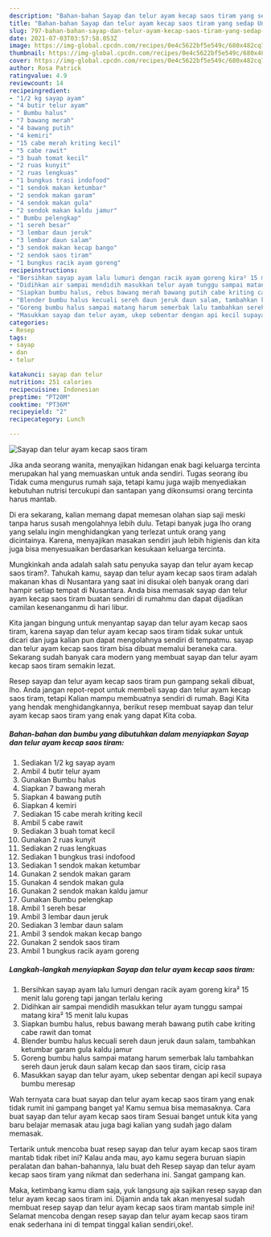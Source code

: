 ```yaml
---
description: "Bahan-bahan Sayap dan telur ayam kecap saos tiram yang sedap Untuk Jualan"
title: "Bahan-bahan Sayap dan telur ayam kecap saos tiram yang sedap Untuk Jualan"
slug: 797-bahan-bahan-sayap-dan-telur-ayam-kecap-saos-tiram-yang-sedap-untuk-jualan
date: 2021-07-03T03:57:58.053Z
image: https://img-global.cpcdn.com/recipes/0e4c5622bf5e549c/680x482cq70/sayap-dan-telur-ayam-kecap-saos-tiram-foto-resep-utama.jpg
thumbnail: https://img-global.cpcdn.com/recipes/0e4c5622bf5e549c/680x482cq70/sayap-dan-telur-ayam-kecap-saos-tiram-foto-resep-utama.jpg
cover: https://img-global.cpcdn.com/recipes/0e4c5622bf5e549c/680x482cq70/sayap-dan-telur-ayam-kecap-saos-tiram-foto-resep-utama.jpg
author: Rosa Patrick
ratingvalue: 4.9
reviewcount: 14
recipeingredient:
- "1/2 kg sayap ayam"
- "4 butir telur ayam"
- " Bumbu halus"
- "7 bawang merah"
- "4 bawang putih"
- "4 kemiri"
- "15 cabe merah kriting kecil"
- "5 cabe rawit"
- "3 buah tomat kecil"
- "2 ruas kunyit"
- "2 ruas lengkuas"
- "1 bungkus trasi indofood"
- "1 sendok makan ketumbar"
- "2 sendok makan garam"
- "4 sendok makan gula"
- "2 sendok makan kaldu jamur"
- " Bumbu pelengkap"
- "1 sereh besar"
- "3 lembar daun jeruk"
- "3 lembar daun salam"
- "3 sendok makan kecap bango"
- "2 sendok saos tiram"
- "1 bungkus racik ayam goreng"
recipeinstructions:
- "Bersihkan sayap ayam lalu lumuri dengan racik ayam goreng kira² 15 menit lalu goreng tapi jangan terlalu kering"
- "Didihkan air sampai mendidih masukkan telur ayam tunggu sampai matang kira² 15 menit lalu kupas"
- "Siapkan bumbu halus, rebus bawang merah bawang putih cabe kriting cabe rawit dan tomat"
- "Blender bumbu halus kecuali sereh daun jeruk daun salam, tambahkan ketumbar garam gula kaldu jamur"
- "Goreng bumbu halus sampai matang harum semerbak lalu tambahkan sereh daun jeruk daun salam kecap dan saos tiram, cicip rasa"
- "Masukkan sayap dan telur ayam, ukep sebentar dengan api kecil supaya bumbu meresap"
categories:
- Resep
tags:
- sayap
- dan
- telur

katakunci: sayap dan telur 
nutrition: 251 calories
recipecuisine: Indonesian
preptime: "PT20M"
cooktime: "PT36M"
recipeyield: "2"
recipecategory: Lunch

---
```



![Sayap dan telur ayam kecap saos tiram](https://img-global.cpcdn.com/recipes/0e4c5622bf5e549c/680x482cq70/sayap-dan-telur-ayam-kecap-saos-tiram-foto-resep-utama.jpg)

Jika anda seorang wanita, menyajikan hidangan enak bagi keluarga tercinta merupakan hal yang memuaskan untuk anda sendiri. Tugas seorang ibu Tidak cuma mengurus rumah saja, tetapi kamu juga wajib menyediakan kebutuhan nutrisi tercukupi dan santapan yang dikonsumsi orang tercinta harus mantab.

Di era  sekarang, kalian memang dapat memesan olahan siap saji meski tanpa harus susah mengolahnya lebih dulu. Tetapi banyak juga lho orang yang selalu ingin menghidangkan yang terlezat untuk orang yang dicintainya. Karena, menyajikan masakan sendiri jauh lebih higienis dan kita juga bisa menyesuaikan berdasarkan kesukaan keluarga tercinta. 



Mungkinkah anda adalah salah satu penyuka sayap dan telur ayam kecap saos tiram?. Tahukah kamu, sayap dan telur ayam kecap saos tiram adalah makanan khas di Nusantara yang saat ini disukai oleh banyak orang dari hampir setiap tempat di Nusantara. Anda bisa memasak sayap dan telur ayam kecap saos tiram buatan sendiri di rumahmu dan dapat dijadikan camilan kesenanganmu di hari libur.

Kita jangan bingung untuk menyantap sayap dan telur ayam kecap saos tiram, karena sayap dan telur ayam kecap saos tiram tidak sukar untuk dicari dan juga kalian pun dapat mengolahnya sendiri di tempatmu. sayap dan telur ayam kecap saos tiram bisa dibuat memalui beraneka cara. Sekarang sudah banyak cara modern yang membuat sayap dan telur ayam kecap saos tiram semakin lezat.

Resep sayap dan telur ayam kecap saos tiram pun gampang sekali dibuat, lho. Anda jangan repot-repot untuk membeli sayap dan telur ayam kecap saos tiram, tetapi Kalian mampu membuatnya sendiri di rumah. Bagi Kita yang hendak menghidangkannya, berikut resep membuat sayap dan telur ayam kecap saos tiram yang enak yang dapat Kita coba.

<!--inarticleads1-->

##### Bahan-bahan dan bumbu yang dibutuhkan dalam menyiapkan Sayap dan telur ayam kecap saos tiram:

1. Sediakan 1/2 kg sayap ayam
1. Ambil 4 butir telur ayam
1. Gunakan  Bumbu halus
1. Siapkan 7 bawang merah
1. Siapkan 4 bawang putih
1. Siapkan 4 kemiri
1. Sediakan 15 cabe merah kriting kecil
1. Ambil 5 cabe rawit
1. Sediakan 3 buah tomat kecil
1. Gunakan 2 ruas kunyit
1. Sediakan 2 ruas lengkuas
1. Sediakan 1 bungkus trasi indofood
1. Sediakan 1 sendok makan ketumbar
1. Gunakan 2 sendok makan garam
1. Gunakan 4 sendok makan gula
1. Gunakan 2 sendok makan kaldu jamur
1. Gunakan  Bumbu pelengkap
1. Ambil 1 sereh besar
1. Ambil 3 lembar daun jeruk
1. Sediakan 3 lembar daun salam
1. Ambil 3 sendok makan kecap bango
1. Gunakan 2 sendok saos tiram
1. Ambil 1 bungkus racik ayam goreng




<!--inarticleads2-->

##### Langkah-langkah menyiapkan Sayap dan telur ayam kecap saos tiram:

1. Bersihkan sayap ayam lalu lumuri dengan racik ayam goreng kira² 15 menit lalu goreng tapi jangan terlalu kering
1. Didihkan air sampai mendidih masukkan telur ayam tunggu sampai matang kira² 15 menit lalu kupas
1. Siapkan bumbu halus, rebus bawang merah bawang putih cabe kriting cabe rawit dan tomat
1. Blender bumbu halus kecuali sereh daun jeruk daun salam, tambahkan ketumbar garam gula kaldu jamur
1. Goreng bumbu halus sampai matang harum semerbak lalu tambahkan sereh daun jeruk daun salam kecap dan saos tiram, cicip rasa
1. Masukkan sayap dan telur ayam, ukep sebentar dengan api kecil supaya bumbu meresap




Wah ternyata cara buat sayap dan telur ayam kecap saos tiram yang enak tidak rumit ini gampang banget ya! Kamu semua bisa memasaknya. Cara buat sayap dan telur ayam kecap saos tiram Sesuai banget untuk kita yang baru belajar memasak atau juga bagi kalian yang sudah jago dalam memasak.

Tertarik untuk mencoba buat resep sayap dan telur ayam kecap saos tiram mantab tidak ribet ini? Kalau anda mau, ayo kamu segera buruan siapin peralatan dan bahan-bahannya, lalu buat deh Resep sayap dan telur ayam kecap saos tiram yang nikmat dan sederhana ini. Sangat gampang kan. 

Maka, ketimbang kamu diam saja, yuk langsung aja sajikan resep sayap dan telur ayam kecap saos tiram ini. Dijamin anda tak akan menyesal sudah membuat resep sayap dan telur ayam kecap saos tiram mantab simple ini! Selamat mencoba dengan resep sayap dan telur ayam kecap saos tiram enak sederhana ini di tempat tinggal kalian sendiri,oke!.

